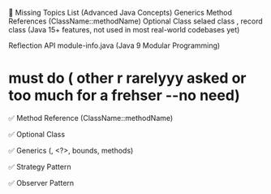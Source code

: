 🧩 Missing Topics List (Advanced Java Concepts)
Generics
Method References (ClassName::methodName)
Optional Class
selaed class , record class  (Java 15+ features, not used in most real-world codebases yet)
<!-- Singleton Pattern

Factory Pattern

Strategy Pattern

Observer Pattern -->
Reflection API
module-info.java (Java 9 Modular Programming)


# must do  ( other r rarelyyy asked or too much for a frehser --no need)

✅ Method Reference (ClassName::methodName)

✅ Optional Class

✅ Generics (<T>, <?>, bounds, methods)

✅ Strategy Pattern

✅ Observer Pattern